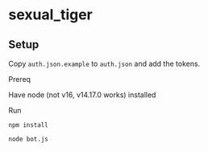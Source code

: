 # sexual_tiger

## Setup

Copy `auth.json.example` to `auth.json` and add the tokens.

Prereq

Have node (not v16, v14.17.0 works) installed

Run

`npm install`

`node bot.js`
